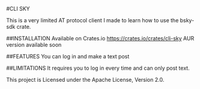 #CLI SKY

This is a very limited AT protocol client I made to learn how to use the bsky-sdk crate. 

##INSTALLATION
Available on Crates.io 
https://crates.io/crates/cli-sky
AUR version available soon

##FEATURES
You can log in and make a text post

##LIMITATIONS
It requires you to log in every time and can only post text. 

This project is Licensed under the Apache License, Version 2.0.